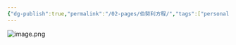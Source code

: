 ```yaml
---
{"dg-publish":true,"permalink":"/02-pages/伯努利方程/","tags":["personal/blog","math/高等数学/微分方程"]}
---
```


![image.png](https://yelanyanyu-img-bed.oss-cn-hangzhou.aliyuncs.com/img/blog/2024/10/20241007165050.png)
